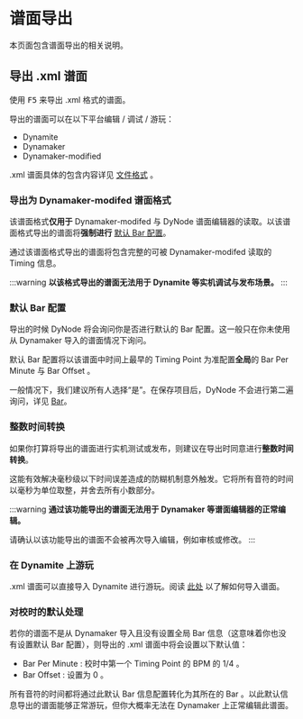 # 谱面导出

本页面包含谱面导出的相关说明。

## 导出 .xml 谱面

使用 <kbd>F5</kbd> 来导出 .xml 格式的谱面。

导出的谱面可以在以下平台编辑 / 调试 / 游玩：

* Dynamite
* Dynamaker
* Dynamaker-modified

.xml 谱面具体的包含内容详见 [文件格式](/guide/file-formats.html#xml) 。

### 导出为 Dynamaker-modifed 谱面格式

该谱面格式**仅用于** Dynamaker-modifed 与 DyNode 谱面编辑器的读取。以该谱面格式导出的谱面将**强制进行** [默认 Bar 配置](#默认-bar-配置)。

通过该谱面格式导出的谱面将包含完整的可被 Dynamaker-modifed 读取的 Timing 信息。

:::warning
**以该格式导出的谱面无法用于 Dynamite 等实机调试与发布场景。**
:::

### 默认 Bar 配置
导出的时候 DyNode 将会询问你是否进行默认的 Bar 配置。这一般只在你未使用从 Dynamaker 导入的谱面情况下询问。

默认 Bar 配置将以该谱面中时间上最早的 Timing Point 为准配置**全局**的 Bar Per Minute 与 Bar Offset 。

一般情况下，我们建议所有人选择“是”。在保存项目后，DyNode 不会进行第二遍询问，详见 [Bar](/guide/edit.html#bar)。

### 整数时间转换

如果你打算将导出的谱面进行实机测试或发布，则建议在导出时同意进行**整数时间转换**。

这能有效解决毫秒级以下时间误差造成的防糊机制意外触发。它将所有音符的时间以毫秒为单位取整，并舍去所有小数部分。

:::warning
**通过该功能导出的谱面无法用于 Dynamaker 等谱面编辑器的正常编辑。**

请确认以该功能导出的谱面不会被再次导入编辑，例如审核或修改。
:::


### 在 Dynamite 上游玩

.xml 谱面可以直接导入 Dynamite 进行游玩。阅读 [此处](https://www.bilibili.com/read/cv17021429) 以了解如何导入谱面。

### 对校时的默认处理

若你的谱面不是从 Dynamaker 导入且没有设置全局 Bar 信息（这意味着你也没有设置默认 Bar 配置），则导出的 .xml 谱面中将会设置以下默认值：

* Bar Per Minute : 校时中第一个 Timing Point 的 BPM 的 $1/4$ 。
* Bar Offset : 设置为 $0$ 。

所有音符的时间都将通过此默认 Bar 信息配置转化为其所在的 Bar 。以此默认信息导出的谱面能够正常游玩，但你大概率无法在 Dynamaker 上正常编辑此谱面。